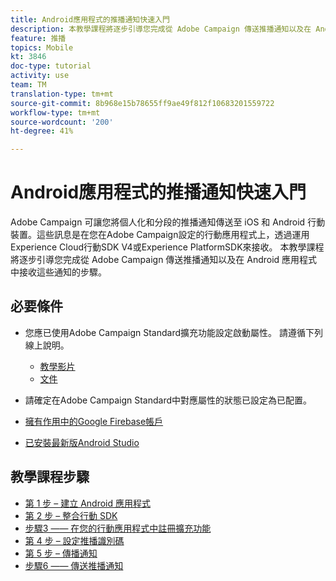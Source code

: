 ```yaml
---
title: Android應用程式的推播通知快速入門
description: 本教學課程將逐步引導您完成從 Adobe Campaign 傳送推播通知以及在 Android 應用程式中接收這些通知的步驟。
feature: 推播
topics: Mobile
kt: 3846
doc-type: tutorial
activity: use
team: TM
translation-type: tm+mt
source-git-commit: 8b968e15b78655ff9ae49f812f10683201559722
workflow-type: tm+mt
source-wordcount: '200'
ht-degree: 41%

---
```



# Android應用程式的推播通知快速入門

Adobe Campaign 可讓您將個人化和分段的推播通知傳送至 iOS 和 Android 行動裝置。這些訊息是在您在Adobe Campaign設定的行動應用程式上，透過運用Experience Cloud行動SDK V4或Experience PlatformSDK來接收。
本教學課程將逐步引導您完成從 Adobe Campaign 傳送推播通知以及在 Android 應用程式中接收這些通知的步驟。

## 必要條件

* 您應已使用Adobe Campaign Standard擴充功能設定啟動屬性。 請遵循下列線上說明。
   * [教學影片](https://video.tv.adobe.com/v/26224?quality=12)
   * [文件](https://docs.adobe.com/content/help/en/campaign-learn/campaign-standard-tutorials/communication-channels/mobile/configure-mobile-apps-using-aep-sdk.html)

* 請確定在Adobe Campaign Standard中對應屬性的狀態已設定為已配置。
* [擁有作用中的Google Firebase帳戶](https://firebase.google.com)
* [已安裝最新版Android Studio](https://developer.android.com/studio)

## 教學課程步驟

* [第 1 步 – 建立 Android 應用程式](/help/tutorial-push-notifications-android/create-android-app.md)
* [第 2 步 – 整合行動 SDK](/help/tutorial-push-notifications-android/integrating-with-mobile-sdk.md)
* [步驟3 —— 在您的行動應用程式中註冊擴充功能](/help/tutorial-push-notifications-android/register-mobile-extensions.md)
* [第 4 步 – 設定推播識別碼](/help/tutorial-push-notifications-android/set-push-identifier.md)
* [第 5 步 – 傳播通知](/help/tutorial-push-notifications-android/propagate-notification.md)
* [步驟6 —— 傳送推播通知](/help/tutorial-push-notifications-android/send-push-notification.md)
